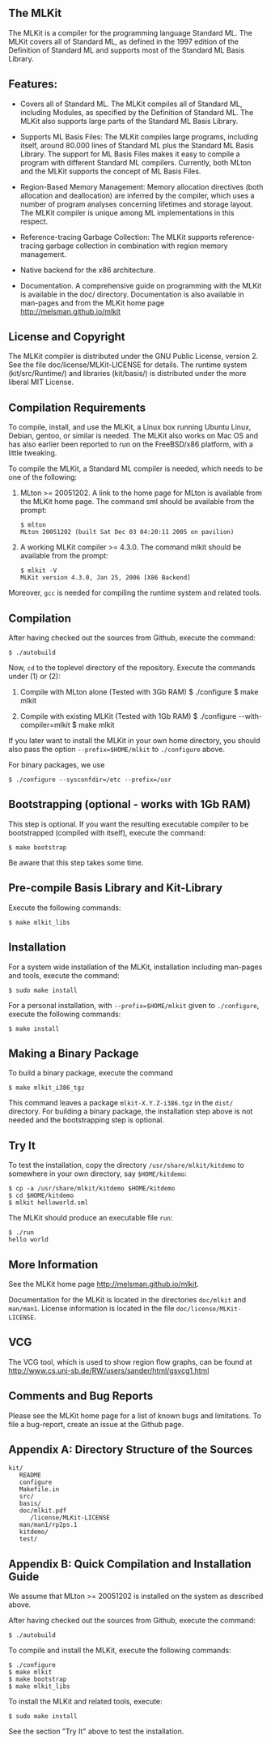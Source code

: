 ## The MLKit

The MLKit is a compiler for the programming language Standard ML. The
MLKit covers all of Standard ML, as defined in the 1997 edition of the
Definition of Standard ML and supports most of the Standard ML Basis
Library.

## Features:

* Covers all of Standard ML. The MLKit compiles all of Standard ML,
  including Modules, as specified by the Definition of Standard
  ML. The MLKit also supports large parts of the Standard ML Basis
  Library.

* Supports ML Basis Files: The MLKit compiles large programs,
  including itself, around 80.000 lines of Standard ML plus the
  Standard ML Basis Library. The support for ML Basis Files makes it
  easy to compile a program with different Standard ML
  compilers. Currently, both MLton and the MLKit supports the concept
  of ML Basis Files.
 
* Region-Based Memory Management: Memory allocation directives (both
  allocation and deallocation) are inferred by the compiler, which
  uses a number of program analyses concerning lifetimes and storage
  layout. The MLKit compiler is unique among ML implementations in
  this respect.

* Reference-tracing Garbage Collection: The MLKit supports
  reference-tracing garbage collection in combination with region
  memory management.

* Native backend for the x86 architecture.

* Documentation. A comprehensive guide on programming with the MLKit
  is available in the doc/ directory. Documentation is also available
  in man-pages and from the MLKit home page http://melsman.github.io/mlkit

## License and Copyright

The MLKit compiler is distributed under the GNU Public License,
version 2. See the file doc/license/MLKit-LICENSE for details. The
runtime system (kit/src/Runtime/) and libraries (kit/basis/) is
distributed under the more liberal MIT License.

## Compilation Requirements

To compile, install, and use the MLKit, a Linux box running Ubuntu
Linux, Debian, gentoo, or similar is needed. The MLKit also works on
Mac OS and has also earlier been reported to run on the FreeBSD/x86
platform, with a little tweaking.

To compile the MLKit, a Standard ML compiler is needed, which needs to
be one of the following:

1. MLton >= 20051202. A link to the home page for MLton is available
   from the MLKit home page. The command sml should be available from
   the prompt:

       $ mlton
       MLton 20051202 (built Sat Dec 03 04:20:11 2005 on pavilion)

1. A working MLKit compiler >= 4.3.0. The command mlkit should be
   available from the prompt:

       $ mlkit -V
       MLKit version 4.3.0, Jan 25, 2006 [X86 Backend]

Moreover, `gcc` is needed for compiling the runtime system and related
tools.

## Compilation

After having checked out the sources from Github, execute the command:
 
    $ ./autobuild

Now, `cd` to the toplevel directory of the repository. Execute the commands
under (1) or (2):

1. Compile with MLton alone (Tested with 3Gb RAM)
       $ ./configure 
       $ make mlkit

2. Compile with existing MLKit (Tested with 1Gb RAM)
       $ ./configure --with-compiler=mlkit
       $ make mlkit

If you later want to install the MLKit in your own home directory, you
should also pass the option `--prefix=$HOME/mlkit` to `./configure` above.

For binary packages, we use

    $ ./configure --sysconfdir=/etc --prefix=/usr

## Bootstrapping (optional - works with 1Gb RAM)

This step is optional. If you want the resulting executable compiler
to be bootstrapped (compiled with itself), execute the command:

    $ make bootstrap

Be aware that this step takes some time.

## Pre-compile Basis Library and Kit-Library

Execute the following commands:

    $ make mlkit_libs

## Installation

For a system wide installation of the MLKit, installation including
man-pages and tools, execute the command:

    $ sudo make install

For a personal installation, with `--prefix=$HOME/mlkit` given to
`./configure`, execute the following commands:

    $ make install

## Making a Binary Package

To build a binary package, execute the command

    $ make mlkit_i386_tgz

This command leaves a package `mlkit-X.Y.Z-i386.tgz` in the `dist/`
directory. For building a binary package, the installation step above
is not needed and the bootstrapping step is optional.

## Try It

To test the installation, copy the directory `/usr/share/mlkit/kitdemo` to
somewhere in your own directory, say `$HOME/kitdemo`:

    $ cp -a /usr/share/mlkit/kitdemo $HOME/kitdemo
    $ cd $HOME/kitdemo
    $ mlkit helloworld.sml

The MLKit should produce an executable file `run`:  

    $ ./run
    hello world

## More Information

See the MLKit home page http://melsman.github.io/mlkit.

Documentation for the MLKit is located in the directories `doc/mlkit`
and `man/man1`. License information is located in the file
`doc/license/MLKit-LICENSE`.

## VCG

The VCG tool, which is used to show region flow graphs, can be found
at http://www.cs.uni-sb.de/RW/users/sander/html/gsvcg1.html

## Comments and Bug Reports

Please see the MLKit home page for a list of known bugs and
limitations. To file a bug-report, create an issue at the Github page.

## Appendix A: Directory Structure of the Sources

    kit/
       README
       configure
       Makefile.in        
       src/
       basis/
       doc/mlkit.pdf
          /license/MLKit-LICENSE                   
       man/man1/rp2ps.1                
       kitdemo/
       test/

## Appendix B: Quick Compilation and Installation Guide

We assume that MLton >= 20051202 is installed on the system as
described above.

After having checked out the sources from Github, execute the command:
 
    $ ./autobuild

To compile and install the MLKit, execute the following commands:

    $ ./configure
    $ make mlkit
    $ make bootstrap             
    $ make mlkit_libs

To install the MLKit and related tools, execute:

    $ sudo make install

See the section "Try It" above to test the installation.